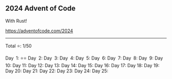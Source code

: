 
## 2024 Advent of Code

With Rust!

https://adventofcode.com/2024

****

Total ⭐: 1/50

Day &emsp14;1: ⭐⭐
Day &emsp14;2: 
Day &emsp14;3: 
Day &emsp14;4: 
Day &emsp14;5: 
Day &emsp14;6: 
Day &emsp14;7: 
Day &emsp14;8: 
Day &emsp14;9: 
Day 10: 
Day 11: 
Day 12: 
Day 13: 
Day 14: 
Day 15: 
Day 16: 
Day 17: 
Day 18: 
Day 19: 
Day 20: 
Day 21: 
Day 22: 
Day 23: 
Day 24: 
Day 25: 
